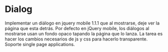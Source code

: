 Dialog
===

 Implementar un diálogo en jquery mobile 1.1.1 que al mostrarse, deje ver la página que esta detrás.
 Por defecto en jQuery mobile, los diálogos al mostrarse usan un fondo opaco tapando la página que lo lanza. 
 La tarea es hacer los cambios necesarios de js y css para hacerlo transparente. 
 Soporte single page applications.